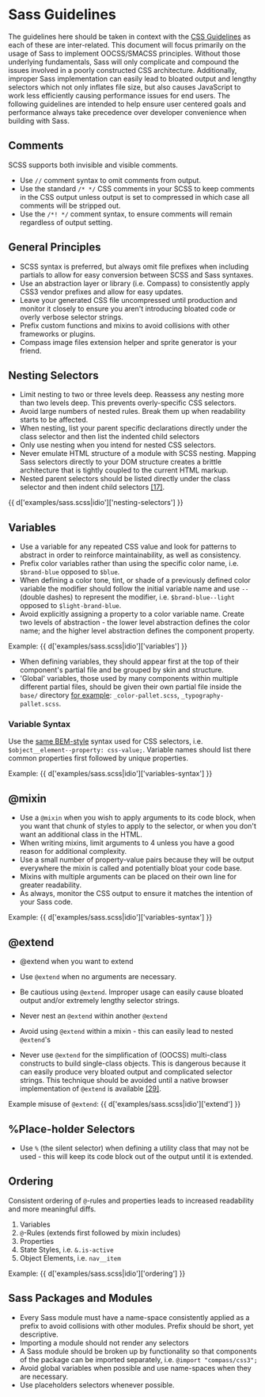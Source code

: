 # Sass Guidelines

The guidelines here should be taken in context with the [CSS Guidelines](css.md) as each of these are inter-related. This document will focus primarily on the usage of Sass to implement OOCSS/SMACSS principles. Without those underlying fundamentals, Sass will only complicate and compound the issues involved in a poorly constructed CSS architecture. Additionally, improper Sass implementation can easily lead to bloated output and lengthy selectors which not only inflates file size, but also causes JavaScript to work less efficiently causing performance issues for end users. The following guidelines are intended to help ensure user centered goals and performance always take precedence over developer convenience when building with Sass. 

## Comments
SCSS supports both invisible and visible comments. 

* Use `//` comment syntax to omit comments from output.
* Use the standard `/* */` CSS comments in your SCSS to keep comments in the CSS output unless output is set to compressed in which case all comments will be stripped out.
* Use the `/*! */` comment syntax, to ensure comments will remain regardless of output setting.

## General Principles

* SCSS syntax is preferred, but always omit file prefixes when including partials to allow for easy conversion between SCSS and Sass syntaxes. 
* Use an abstraction layer or library (i.e. Compass) to consistently apply CSS3 vendor prefixes and allow for easy updates.
* Leave your generated CSS file uncompressed until production and monitor it closely to ensure you aren't introducing bloated code or overly verbose selector strings.
* Prefix custom functions and mixins to avoid collisions with other frameworks or plugins.
* Compass image files extension helper and sprite generator is your friend.

## Nesting Selectors

* Limit nesting to two or three levels deep. Reassess any nesting more than two levels deep. This prevents overly-specific CSS selectors.
* Avoid large numbers of nested rules. Break them up when readability starts to be affected.
* When nesting, list your parent specific declarations directly under the class selector and then list the indented child selectors 
* Only use nesting when you intend for nested CSS selectors.
* Never emulate HTML structure of a module with SCSS nesting. Mapping Sass selectors directly to your DOM structure creates a brittle architecture that is tightly coupled to the current HTML markup.
* Nested parent selectors should be listed directly under the class selector and then indent child selectors [[17]](index.html#works-cited).
  

{{ d['examples/sass.scss|idio']['nesting-selectors'] }}


## Variables

* Use a variable for any repeated CSS value and look for patterns to abstract in order to reinforce maintainability, as well as consistency. 
* Prefix color variables rather than using the specific color name, i.e. `$brand-blue` opposed to `$blue`.
* When defining a color tone, tint, or shade of a previously defined color variable the modifier should follow the initial variable name and use `--` (double dashes) to represent the modifier, i.e. `$brand-blue--light` opposed to `$light-brand-blue`.
* Avoid explicitly assigning a property to a color variable name. Create two levels of abstraction - the lower level abstraction defines the color name; and the higher level abstraction defines the component property.

Example:
{{ d['examples/sass.scss|idio']['variables'] }}

* When defining variables, they should appear first at the top of their component's partial file and be grouped by skin and structure.
* 'Global' variables, those used by many components within multiple different partial files, should be given their own partial file inside the `base/` directory [for example](https://github.com/kwaledesign/Archetype/tree/master/sass/base): `_color-pallet.scss`, `_typography-pallet.scss`.


### Variable Syntax
Use the [same BEM-style](css.md#selector-construct) syntax used for CSS selectors, i.e. `$object__element--property: css-value;`. Variable names should list there common properties first followed by unique properties.

Example:
{{ d['examples/sass.scss|idio']['variables-syntax'] }}


## @mixin
* Use a `@mixin` when you wish to apply arguments to its code block, when you want that chunk of styles to apply to the selector, or when you don't want an additional class in the HTML.
* When writing mixins, limit arguments to 4 unless you have a good reason for additional complexity.
* Use a small number of property-value pairs because they will be output everywhere the mixin is called and potentially bloat your code base.
* Mixins with multiple arguments can be placed on their own line for greater readability. 
* As always, monitor the CSS output to ensure it matches the intention of your Sass code.

Example:
{{ d['examples/sass.scss|idio']['variables-syntax'] }}


## @extend
* @extend when you want to extend
* Use `@extend` when no arguments are necessary. 

* Be cautious using `@extend`. Improper usage can easily cause bloated output and/or extremely lengthy selector strings. 
* Never nest an `@extend` within another `@extend`
* Avoid using `@extend` within a mixin - this can easily lead to nested `@extend`'s
* Never use `@extend` for the simplification of (OOCSS) multi-class constructs to build single-class objects. This is dangerous because it can easily produce very bloated output and complicated selector strings. This technique should be avoided until a native browser implementation of `@extend` is available [[29]](index.html#works-cited).

Example misuse of `@extend`:
{{ d['examples/sass.scss|idio']['extend'] }}


## %Place-holder Selectors
* Use `%` (the silent selector) when defining a utility class that may not be used - this will keep its code block out of the output until it is extended.

## Ordering
Consistent ordering of `@`-rules and properties leads to increased readability and more meaningful diffs.

  1. Variables
  2. `@`-Rules (extends first followed by mixin includes)
  3. Properties
  4. State Styles, i.e. `&.is-active`
  5. Object Elements, i.e. `nav__item`

Example:
{{ d['examples/sass.scss|idio']['ordering'] }}

## Sass Packages and Modules

* Every Sass module must have a name-space consistently applied as a prefix to avoid collisions with other modules. Prefix should be short, yet descriptive. 
* Importing a module should not render any selectors
* A Sass module should be broken up by functionality so that components of the package can be imported separately, i.e. `@import "compass/css3";`
* Avoid global variables when possible and use name-spaces when they are necessary. 
* Use placeholders selectors whenever possible.

